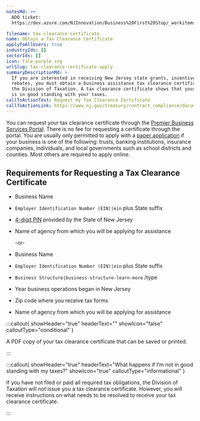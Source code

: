 ```yaml
---
notesMd: >+
  ADO ticket:
  https://dev.azure.com/NJInnovation/Business%20First%20Stop/_workitems/edit/4216

filename: tax-clearance-certificate
name: Obtain a Tax Clearance Certificate
applyToAllUsers: true
industryIds: []
sectorIds: []
icon: file-purple.svg
urlSlug: tax-clearance-certificate-apply
summaryDescriptionMd: >
  If you are interested in receiving New Jersey state grants, incentives, and
  rebates, you must obtain a business assistance tax clearance certificate from
  the Division of Taxation. A tax clearance certificate shows that your business
  is in good standing with your taxes.
callToActionText: Request my Tax Clearance Certificate
callToActionLink: https://www.nj.gov/treasury/contract_compliance/documents/pdf/PBS-Introduction-Page.pdf
---
```

You can request your tax clearance certificate through the [Premier Business Services Portal](https://www.nj.gov/treasury/contract_compliance/documents/pdf/PBS-Introduction-Page.pdf). There is no fee for requesting a certificate through the portal. You are usually only permitted to apply with a [paper application](https://www.nj.gov/treasury/taxation/pdf/busasstTaxClear.pdf) if your business is one of the following: trusts, banking institutions, insurance companies, individuals, and local governments such as school districts and counties. Most others are required to apply online.

## Requirements for Requesting a Tax Clearance Certificate

* Business Name
*  `Employer Identification Number (EIN)|ein` plus State suffix
* [4-digit PIN](https://www.nj.gov/treasury/assets/contact/taxation/contact-pin.shtml) provided by the State of New Jersey
* Name of agency from which you will be applying for assistance

  \-or-
* Business Name
*  `Employer Identification Number (EIN)|ein` plus State suffix
*  `Business Structure|business-structure-learn-more` /type
* Year business operations began in New Jersey
* Zip code where you receive tax forms
* Name of agency from which you will be applying for assistance

:::callout{ showHeader="true" headerText="" showIcon="false" calloutType="conditional" }

A PDF copy of your tax clearance certificate that can be saved or printed.

:::

:::callout{ showHeader="true" headerText="What happens if I’m not in good standing with my taxes?" showIcon="true" calloutType="informational" }

If you have not filed or paid all required tax obligations, the Division of Taxation will not issue you a tax clearance certificate. However, you will receive instructions on what needs to be resolved to receive your tax clearance certificate.

:::